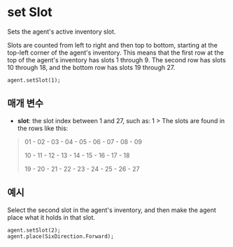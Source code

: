 # set Slot

Sets the agent's active inventory slot.

Slots are counted from left to right and then top to bottom, starting at the top-left corner of the agent's inventory. This means that the first row at the top of the agent's inventory has slots 1 through 9. The second row has slots 10 through 18, and the bottom row has slots 19 through 27.

```sig
agent.setSlot(1);
```

## 매개 변수

* **slot**: the slot index between 1 and 27, such as: 1 > The slots are found in the rows like this:

> 01 - 02 - 03 - 04 - 05 - 06 - 07 - 08 - 09
> 
> 10 - 11 - 12 - 13 - 14 - 15 - 16 - 17 - 18
> 
> 19 - 20 - 21 - 22 - 23 - 24 - 25 - 26 - 27

## 예시

Select the second slot in the agent's inventory, and then make the agent place what it holds in that slot.

```blocks
agent.setSlot(2);
agent.place(SixDirection.Forward);
```